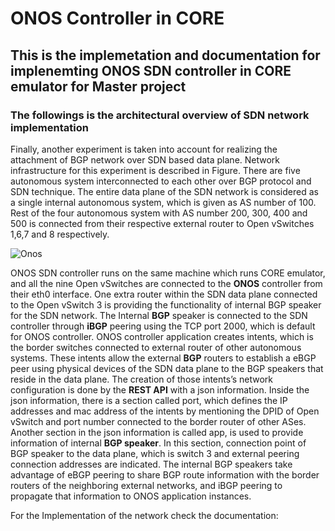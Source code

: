 # ONOS Controller in CORE

## This is the implemetation and documentation for implenemting ONOS SDN controller in CORE emulator  for Master project

### The followings is the architectural overview of SDN network implementation

Finally, another experiment is taken into account for realizing the attachment of BGP network over SDN based
data plane. Network infrastructure for this experiment is described in Figure. There are five autonomous
system interconnected to each other over BGP protocol and SDN technique. The entire data plane of the SDN
network is considered as a single internal autonomous system, which is given as AS number of 100. Rest of the
four autonomous system with AS number 200, 300, 400 and 500 is connected from their respective external
router to Open vSwitches 1,6,7 and 8 respectively.

![Onos](https://user-images.githubusercontent.com/57096728/145960306-b3ee7374-6fb3-4706-8954-b7aa04e791b5.JPG)


ONOS SDN controller runs on the same machine which runs CORE emulator, and all the nine Open vSwitches
are connected to the **ONOS** controller from their eth0 interface. One extra router within the SDN data plane
connected to the Open vSwitch 3 is providing the functionality of internal BGP speaker for the SDN network.
The Internal **BGP** speaker is connected to the SDN controller through **iBGP** peering using the TCP port 2000,
which is default for ONOS controller. ONOS controller application creates intents, which is the border switches
connected to external router of other autonomous systems. These intents allow the external **BGP** routers to establish a eBGP peer using physical devices of the SDN data plane to the BGP speakers that reside in the data plane.
The creation of those intents’s network configuration is done by the **REST API** with a json information. Inside
the json information, there is a section called port, which defines the IP addresses and mac address of the intents
by mentioning the DPID of Open vSwitch and port number connected to the border router of other ASes. Another section in the json information is called app, is used to provide information of internal **BGP speaker**. In this
section, connection point of BGP speaker to the data plane, which is switch 3 and external peering connection
addresses are indicated.
The internal BGP speakers take advantage of eBGP peering to share BGP route information with the border
routers of the neighboring external networks, and iBGP peering to propagate that information to ONOS application instances.

For the Implementation of the network check the documentation: 




